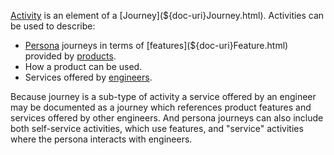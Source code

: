 [Activity](${doc-uri}Activity.html) is an element of a [Journey](${doc-uri}Journey.html). 
Activities can be used to describe:

* [Persona](${doc-uri}Persona.html) journeys in terms of [features](${doc-uri}Feature.html) provided by [products](${doc-uri}Product.html).
* How a product can be used.
* Services offered by [engineers](${doc-uri}Engineer.html).

Because journey is a sub-type of activity a service offered by an engineer may be documented as a journey which references product features and services offered by other engineers.
And persona journeys can also include both self-service activities, which use features, and "service" activities where the persona interacts with engineers.   